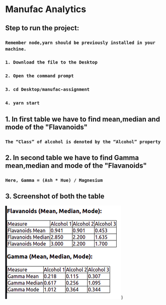 # Manufac Analytics

## Step to run the project:

### `Remember node,yarn should be previously installed in your machine.`
### `1. Download the file to the Desktop` 
### `2. Open the command prompt`
### `3. cd Desktop/manufac-assignment`
### `4. yarn start`
## 1. In first table we have to find mean,median and mode of the "Flavanoids"

### `The “Class” of alcohol is denoted by the “Alcohol” property`

## 2. In second table we have to find Gamma mean,median and mode of the "Flavanoids"

### `Here, Gamma = (Ash * Hue) / Magnesium`

## 3. Screenshot of both the table

![Dataset_Solution](./src/Dataset/Tables.png))